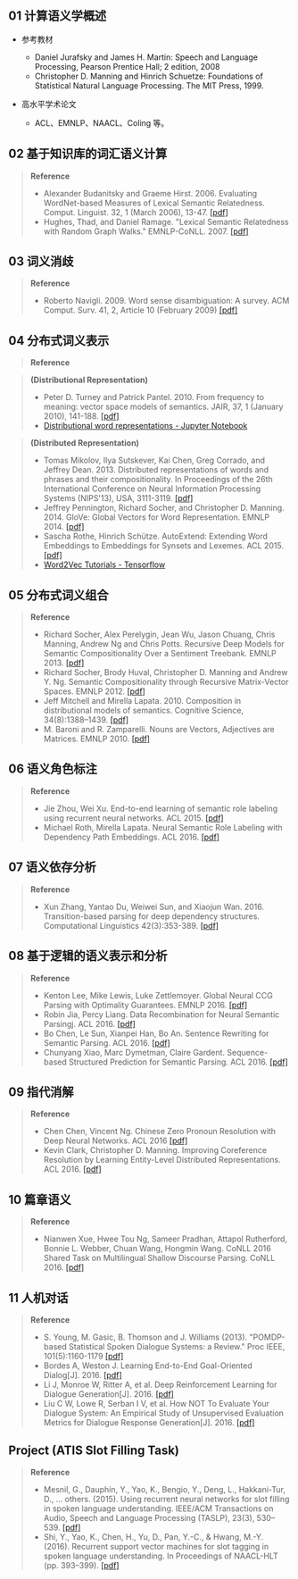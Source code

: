 ## 01 计算语义学概述

* 参考教材
    * Daniel Jurafsky and James H. Martin: Speech and Language Processing, Pearson Prentice Hall; 2 edition, 2008
    * Christopher D. Manning and Hinrich Schuetze: Foundations of Statistical Natural Language Processing. The MIT Press, 1999.

* 高水平学术论文
    * ACL、EMNLP、NAACL、Coling 等。

## 02 基于知识库的词汇语义计算

> **Reference**
>    * Alexander Budanitsky and Graeme Hirst. 2006. Evaluating WordNet-based Measures of Lexical Semantic Relatedness. Comput. Linguist. 32, 1 (March 2006), 13-47. [[pdf]](http://www.mitpressjournals.org/doi/pdfplus/10.1162/coli.2006.32.1.13)
>    * Hughes, Thad, and Daniel Ramage. "Lexical Semantic Relatedness with Random Graph Walks." EMNLP-CoNLL. 2007. [[pdf]](http://www.aclweb.org/anthology/D07-1#page=615)

## 03 词义消歧

> **Reference**
>    * Roberto Navigli. 2009. Word sense disambiguation: A survey. ACM Comput. Surv. 41, 2, Article 10 (February 2009) [[pdf]](https://www.researchgate.net/profile/Roberto_Navigli/publication/220566219_Word_sense_disambiguation_A_survey/links/54bba1370cf253b50e2d1055.pdf)

## 04 分布式词义表示

> **Reference**

> **(Distributional Representation)**
> * Peter D. Turney and Patrick Pantel. 2010. From frequency to meaning: vector space models of semantics. JAIR, 37, 1 (January 2010), 141-188. [[pdf]](http://www.jair.org/media/2934/live-2934-4846-jair.pdf)
> * [Distributional word representations - Jupyter Notebook](http://nbviewer.jupyter.org/github/cgpotts/cs224u/blob/master/vsm.ipynb)

> **(Distributed Representation)**
> * Tomas Mikolov, Ilya Sutskever, Kai Chen, Greg Corrado, and Jeffrey Dean. 2013. Distributed representations of words and phrases and their compositionality. In Proceedings of the 26th International Conference on Neural Information Processing Systems (NIPS'13), USA, 3111-3119. [[pdf]](http://papers.nips.cc/paper/5021-distributed-representations-of-words-and-phrases-and-their-compositionality.pdf)
> * Jeffrey Pennington, Richard Socher, and Christopher D. Manning. 2014. GloVe: Global Vectors for Word Representation. EMNLP 2014. [[pdf]](https://pdfs.semanticscholar.org/b397/ed9a08ca46566aa8c35be51e6b466643e5fb.pdf)
> * Sascha Rothe, Hinrich Schütze. AutoExtend: Extending Word Embeddings to Embeddings for Synsets and Lexemes. ACL 2015. [[pdf]](https://arxiv.org/pdf/1507.01127.pdf)
> * [Word2Vec Tutorials - Tensorflow](https://www.tensorflow.org/tutorials/word2vec)


## 05 分布式词义组合

> **Reference**
> * Richard Socher, Alex Perelygin, Jean Wu, Jason Chuang, Chris Manning, Andrew Ng and Chris Potts. Recursive Deep Models for Semantic Compositionality Over a Sentiment Treebank. EMNLP 2013. [[pdf]](http://citeseerx.ist.psu.edu/viewdoc/download?doi=10.1.1.383.1327&rep=rep1&type=pdf)
> *  Richard Socher, Brody Huval, Christopher D. Manning and Andrew Y. Ng. Semantic Compositionality through Recursive Matrix-Vector Spaces. EMNLP 2012. [[pdf]](http://ttic.uchicago.edu/~haotang/speech/SocherHuvalManningNg_EMNLP2012.pdf)
> * Jeff Mitchell and Mirella Lapata. 2010. Composition in distributional models of semantics. Cognitive Science, 34(8):1388–1439. [[pdf]](http://onlinelibrary.wiley.com/doi/10.1111/j.1551-6709.2010.01106.x/full)
> * M. Baroni and R. Zamparelli. Nouns are Vectors, Adjectives are Matrices. EMNLP 2010. [[pdf]](http://clic.cimec.unitn.it/marco/publications/bz-adj-com-emnlp10.pdf)

## 06 语义角色标注

> **Reference**
> * Jie Zhou, Wei Xu. End-to-end learning of semantic role labeling using recurrent neural networks. ACL 2015. [[pdf]](http://www.aclweb.org/anthology/P/P15/P15-1109.pdf)
> * Michael Roth, Mirella Lapata. Neural Semantic Role Labeling with Dependency Path Embeddings. ACL 2016. [[pdf]](https://arxiv.org/pdf/1605.07515.pdf)

## 07 语义依存分析

> **Reference**
> * Xun Zhang, Yantao Du, Weiwei Sun, and Xiaojun Wan. 2016. Transition-based parsing for deep dependency structures. Computational Linguistics 42(3):353-389. [[pdf]](http://www.mitpressjournals.org/doi/pdf/10.1162/COLI_a_00252)

## 08 基于逻辑的语义表示和分析

> **Reference**
> * Kenton Lee, Mike Lewis, Luke Zettlemoyer. Global Neural CCG Parsing with Optimality Guarantees. EMNLP 2016. [[pdf]](https://arxiv.org/pdf/1607.01432.pdf?__hstc=36392319.57feae9086cbe66baa94bf32ef453412.1482451200081.1482451200082.1482451200083.1&__hssc=36392319.1.1482451200084&__hsfp=528229161)
> * Robin Jia, Percy Liang. Data Recombination for Neural Semantic Parsingj. ACL 2016. [[pdf]](https://arxiv.org/pdf/1606.03622)
> * Bo Chen, Le Sun, Xianpei Han, Bo An. Sentence Rewriting for Semantic Parsing. ACL 2016. [[pdf]](https://www.aclweb.org/anthology/P/P16/P16-1073.pdf)
> * Chunyang Xiao, Marc Dymetman, Claire Gardent. Sequence-based Structured Prediction for Semantic Parsing. ACL 2016. [[pdf]](http://www.aclweb.org/anthology/P/P16/P16-1127.pdf)

## 09 指代消解

> **Reference**
> * Chen Chen, Vincent Ng. Chinese Zero Pronoun Resolution with Deep Neural Networks. ACL 2016 [[pdf]](https://www.aclweb.org/anthology/P/P16/P16-1074.pdf)
> * Kevin Clark, Christopher D. Manning. Improving Coreference Resolution by Learning Entity-Level Distributed Representations. ACL 2016. [[pdf]](https://arxiv.org/pdf/1606.01323)

## 10 篇章语义

> **Reference**
> * Nianwen Xue, Hwee Tou Ng, Sameer Pradhan, Attapol Rutherford, Bonnie L. Webber, Chuan Wang, Hongmin Wang. CoNLL 2016 Shared Task on Multilingual Shallow Discourse Parsing. CoNLL 2016. [[pdf]](http://www.aclweb.org/anthology/K/K16/K16-2.pdf#page=11)

## 11 人机对话

> **Reference**
> * S. Young, M. Gasic, B. Thomson and J. Williams (2013). "POMDP-based Statistical Spoken Dialogue Systems: a Review." Proc IEEE, 101(5):1160-1179 [[pdf]](http://cs.brown.edu/courses/csci2951-k/papers/young13.pdf)
> * Bordes A, Weston J. Learning End-to-End Goal-Oriented Dialog[J]. 2016. [[pdf]](https://arxiv.org/pdf/1605.07683)
> * Li J, Monroe W, Ritter A, et al. Deep Reinforcement Learning for Dialogue Generation[J]. 2016. [[pdf]](https://arxiv.org/pdf/1606.01541.pdf?__hstc=36392319.57feae9086cbe66baa94bf32ef453412.1482451200081.1482451200082.1482451200083.1&__hssc=36392319.1.1482451200084&__hsfp=528229161)
> * Liu C W, Lowe R, Serban I V, et al. How NOT To Evaluate Your Dialogue System: An Empirical Study of Unsupervised Evaluation Metrics for Dialogue Response Generation[J]. 2016. [[pdf]](https://arxiv.org/pdf/1603.08023.pdf?__hstc=36392319.57feae9086cbe66baa94bf32ef453412.1482451200081.1482451200082.1482451200083.1&__hssc=36392319.1.1482451200084&__hsfp=528229161)

## Project (ATIS Slot Filling Task)

> **Reference**
> * Mesnil, G., Dauphin, Y., Yao, K., Bengio, Y., Deng, L., Hakkani-Tur, D., … others. (2015). Using recurrent neural networks for slot filling in spoken language understanding. IEEE/ACM Transactions on Audio, Speech and Language Processing (TASLP), 23(3), 530–539. [[pdf]](http://citeseerx.ist.psu.edu/viewdoc/download?doi=10.1.1.918.4061&rep=rep1&type=pdf)
> * Shi, Y., Yao, K., Chen, H., Yu, D., Pan, Y.-C., & Hwang, M.-Y. (2016). Recurrent support vector machines for slot tagging in spoken language understanding. In Proceedings of NAACL-HLT (pp. 393–399). [[pdf]](https://pdfs.semanticscholar.org/0216/df07704f7084f097fd5b5467dc50e0f29f4b.pdf)